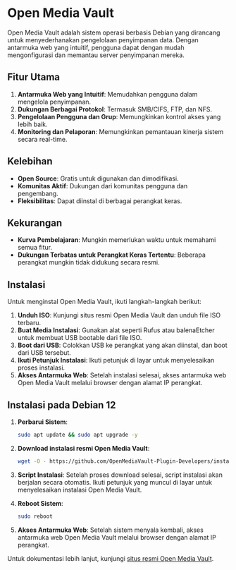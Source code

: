 # Open Media Vault
Open Media Vault adalah sistem operasi berbasis Debian yang dirancang untuk menyederhanakan pengelolaan penyimpanan data. Dengan antarmuka web yang intuitif, pengguna dapat dengan mudah mengonfigurasi dan memantau server penyimpanan mereka.

## Fitur Utama

1. **Antarmuka Web yang Intuitif**: Memudahkan pengguna dalam mengelola penyimpanan.
2. **Dukungan Berbagai Protokol**: Termasuk SMB/CIFS, FTP, dan NFS.
3. **Pengelolaan Pengguna dan Grup**: Memungkinkan kontrol akses yang lebih baik.
4. **Monitoring dan Pelaporan**: Memungkinkan pemantauan kinerja sistem secara real-time.

## Kelebihan

- **Open Source**: Gratis untuk digunakan dan dimodifikasi.
- **Komunitas Aktif**: Dukungan dari komunitas pengguna dan pengembang.
- **Fleksibilitas**: Dapat diinstal di berbagai perangkat keras.

## Kekurangan

- **Kurva Pembelajaran**: Mungkin memerlukan waktu untuk memahami semua fitur.
- **Dukungan Terbatas untuk Perangkat Keras Tertentu**: Beberapa perangkat mungkin tidak didukung secara resmi.

## Instalasi

Untuk menginstal Open Media Vault, ikuti langkah-langkah berikut:

1. **Unduh ISO**: Kunjungi situs resmi Open Media Vault dan unduh file ISO terbaru.
2. **Buat Media Instalasi**: Gunakan alat seperti Rufus atau balenaEtcher untuk membuat USB bootable dari file ISO.
3. **Boot dari USB**: Colokkan USB ke perangkat yang akan diinstal, dan boot dari USB tersebut.
4. **Ikuti Petunjuk Instalasi**: Ikuti petunjuk di layar untuk menyelesaikan proses instalasi.
5. **Akses Antarmuka Web**: Setelah instalasi selesai, akses antarmuka web Open Media Vault melalui browser dengan alamat IP perangkat.

## Instalasi pada Debian 12

1. **Perbarui Sistem**:
   ```bash
   sudo apt update && sudo apt upgrade -y
   ```
2. **Download instalasi resmi Open Media Vault**:
   ```bash
   wget -O - https://github.com/OpenMediaVault-Plugin-Developers/installScript/raw/master/install | sudo bash
   ```
3. **Script Instalasi**: Setelah proses download selesai, script instalasi akan berjalan secara otomatis. Ikuti petunjuk yang muncul di layar untuk menyelesaikan instalasi Open Media Vault.

4. **Reboot Sistem**:
   ```bash
   sudo reboot
   ```
5. **Akses Antarmuka Web**: Setelah sistem menyala kembali, akses antarmuka web Open Media Vault melalui browser dengan alamat IP perangkat.

Untuk dokumentasi lebih lanjut, kunjungi [situs resmi Open Media Vault](https://www.openmediavault.org/).
